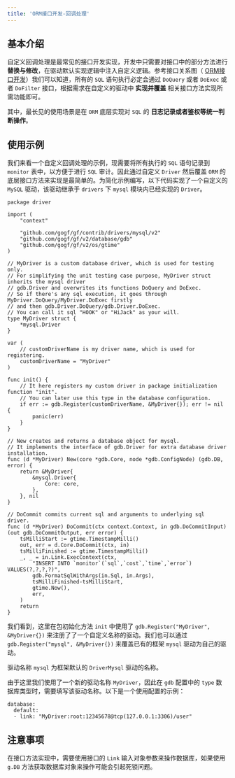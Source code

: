 ```yaml
---
title: 'ORM接口开发-回调处理'
---
```


## 基本介绍

自定义回调处理是最常见的接口开发实现，开发中只需要对接口中的部分方法进行 **替换与修改**，在驱动默认实现逻辑中注入自定义逻辑。参考接口关系图（ [ORM接口开发](/docs/核心组件/数据库ORM/ORM接口开发)）我们可以知道，所有的 `SQL` 语句执行必定会通过 `DoQuery` 或者 `DoExec` 或者 `DoFilter` 接口，根据需求在自定义的驱动中 **实现并覆盖** 相关接口方法实现所需功能即可。

其中，最长见的使用场景是在 `ORM` 底层实现对 `SQL` 的 **日志记录或者鉴权等统一判断操作**。

## 使用示例

我们来看一个自定义回调处理的示例，现需要将所有执行的 `SQL` 语句记录到 `monitor` 表中，以方便于进行 `SQL` 审计。因此通过自定义 `Driver` 然后覆盖 `ORM` 的底层接口方法来实现是最简单的。为简化示例编写，以下代码实现了一个自定义的 `MySQL` 驱动，该驱动继承于 `drivers` 下 `mysql` 模块内已经实现的 `Driver`。

```
package driver

import (
	"context"

	"github.com/gogf/gf/contrib/drivers/mysql/v2"
	"github.com/gogf/gf/v2/database/gdb"
	"github.com/gogf/gf/v2/os/gtime"
)

// MyDriver is a custom database driver, which is used for testing only.
// For simplifying the unit testing case purpose, MyDriver struct inherits the mysql driver
// gdb.Driver and overwrites its functions DoQuery and DoExec.
// So if there's any sql execution, it goes through MyDriver.DoQuery/MyDriver.DoExec firstly
// and then gdb.Driver.DoQuery/gdb.Driver.DoExec.
// You can call it sql "HOOK" or "HiJack" as your will.
type MyDriver struct {
	*mysql.Driver
}

var (
	// customDriverName is my driver name, which is used for registering.
	customDriverName = "MyDriver"
)

func init() {
	// It here registers my custom driver in package initialization function "init".
	// You can later use this type in the database configuration.
	if err := gdb.Register(customDriverName, &MyDriver{}); err != nil {
		panic(err)
	}
}

// New creates and returns a database object for mysql.
// It implements the interface of gdb.Driver for extra database driver installation.
func (d *MyDriver) New(core *gdb.Core, node *gdb.ConfigNode) (gdb.DB, error) {
	return &MyDriver{
		&mysql.Driver{
			Core: core,
		},
	}, nil
}

// DoCommit commits current sql and arguments to underlying sql driver.
func (d *MyDriver) DoCommit(ctx context.Context, in gdb.DoCommitInput) (out gdb.DoCommitOutput, err error) {
	tsMilliStart := gtime.TimestampMilli()
	out, err = d.Core.DoCommit(ctx, in)
	tsMilliFinished := gtime.TimestampMilli()
	_, _ = in.Link.ExecContext(ctx,
		"INSERT INTO `monitor`(`sql`,`cost`,`time`,`error`) VALUES(?,?,?,?)",
		gdb.FormatSqlWithArgs(in.Sql, in.Args),
		tsMilliFinished-tsMilliStart,
		gtime.Now(),
		err,
	)
	return
}
```

我们看到，这里在包初始化方法 `init` 中使用了 `gdb.Register("MyDriver", &MyDriver{})` 来注册了了一个自定义名称的驱动。我们也可以通过 `gdb.Register("mysql", &MyDriver{})` 来覆盖已有的框架 `mysql` 驱动为自己的驱动。

驱动名称 `mysql` 为框架默认的 `DriverMysql` 驱动的名称。

由于这里我们使用了一个新的驱动名称 `MyDriver`，因此在 `gdb` 配置中的 `type` 数据库类型时，需要填写该驱动名称。以下是一个使用配置的示例：

```
database:
  default:
  - link: "MyDriver:root:12345678@tcp(127.0.0.1:3306)/user"
```

## 注意事项

在接口方法实现中，需要使用接口的 `Link` 输入对象参数来操作数据库，如果使用 `g.DB` 方法获取数据库对象来操作可能会引起死锁问题。